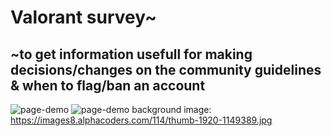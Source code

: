 # Valorant survey~

## ~to get information usefull for making decisions/changes on the community guidelines & when to flag/ban an account

![page-demo]("img/img-1.png")
![page-demo]("img/img-2.png")
background image: <https://images8.alphacoders.com/114/thumb-1920-1149389.jpg>
